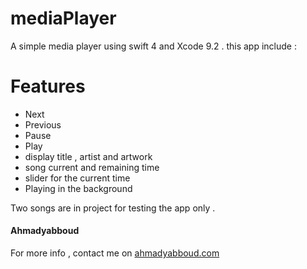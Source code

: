 
# mediaPlayer

A simple media player using swift 4 and Xcode 9.2 .
this app include : 

  

#  Features

  - Next
  - Previous
  - Pause
  - Play
  - display title , artist and artwork 
  - song current and remaining time
  - slider for the current time
  - Playing in the background

Two songs are in project for testing the app only .




#### Ahmadyabboud 

For more info , contact me on [ahmadyabboud.com](https://ahmadyabboud.com)




